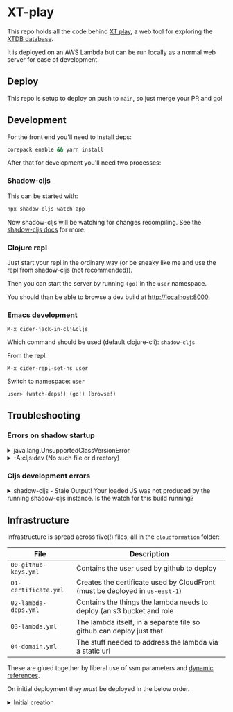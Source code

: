# XT-play

This repo holds all the code behind [XT play](https://play.xtdb.com/), a web tool for exploring the [XTDB database](https://xtdb.com).

It is deployed on an AWS Lambda but can be run locally as a normal web server for ease of development.

## Deploy

This repo is setup to deploy on push to `main`, so just merge your PR and go!

## Development

For the front end you'll need to install deps:

```sh
corepack enable && yarn install
```

After that for development you'll need two processes:

### Shadow-cljs

This can be started with:

```sh
npx shadow-cljs watch app
```

Now shadow-cljs will be watching for changes recompiling.
See the [shadow-cljs docs](https://shadow-cljs.github.io/docs/UsersGuide.html) for more.

### Clojure repl

Just start your repl in the ordinary way (or be sneaky like me and use the repl from shadow-cljs (not recommended)).

Then you can start the server by running `(go)` in the `user` namespace.

You should than be able to browse a dev build at [http://localhost:8000](http://localhost:8000).

### Emacs development

```
M-x cider-jack-in-clj&cljs
```

Which command should be used (default clojure-cli): `shadow-cljs`

From the repl:

```
M-x cider-repl-set-ns user
```

Switch to namespace: `user`

```
user> (watch-deps!) (go!) (browse!)

```

## Troubleshooting

### Errors on shadow startup

<details>
<summary> java.lang.UnsupportedClassVersionError  </summary>

#### Error

```sh
Caused by: java.lang.UnsupportedClassVersionError: xtdb/api/Xtdb has been compiled by a more recent version of the Java Runtime (class file version 65.0), this version of the Java Runtime only recognizes class file versions up to 55.0
```
#### Solution
You're likely using the wrong java version for the project to run. Hint: the major version in the project is in the error, make sure you're running the correct java version before running.

---

</details>

<details>
<summary> -A:cljs:dev (No such file or directory)  </summary>

#### Error

```sh
Execution error (FileNotFoundException) at java.io.FileInputStream/open0 (FileInputStream.java:-2).
-A:cljs:dev (No such file or directory)
```

#### Solution
Check Clojure is installed and up to date

```sh
clojure -Sdescribe
```
output:
```txt
{:version "1.12.0.1488"
 :config-files ["/usr/local/lib/clojure/deps.edn" "/home/juxt/.clojure/deps.edn" "deps.edn" ]
 :config-user "/home/juxt/.clojure/deps.edn"
 :config-project "deps.edn"
 :install-dir "/usr/local/lib/clojure"
 :config-dir "/home/juxt/.clojure"
 :cache-dir ".cpcache"
 :force false
 :repro false
 :main-aliases ""
 :repl-aliases ""}
```

---

</details>

### Cljs development errors

<details>
<summary>
shadow-cljs - Stale Output! Your loaded JS was not produced by the running shadow-cljs instance. Is the watch for this build running?
</summary>

If the watch did not start properly, you can manually start it by navigating to [http://localhost:9630/builds](http://localhost:9630/builds) and selecting "Watch".
Return to the running XTDB Play and refresh the page.
Hot reloads should now be working.

If this doesn't work, try a hard refresh or clearing site data.

</details>


## Infrastructure

Infrastructure is spread across five(!) files, all in the `cloudformation` folder:

| File | Description |
| --- | --- |
| `00-github-keys.yml` | Contains the user used by github to deploy |
| `01-certificate.yml` | Creates the certificate used by CloudFront (must be deployed in `us-east-1`) |
| `02-lambda-deps.yml` | Contains the things the lambda needs to deploy (an s3 bucket and role |
| `03-lambda.yml` | The lambda itself, in a separate file so github can deploy just that |
| `04-domain.yml` | The stuff needed to address the lambda via a static url |

These are glued together by liberal use of ssm parameters and [dynamic references](https://docs.aws.amazon.com/AWSCloudFormation/latest/UserGuide/dynamic-references.html).

On initial deployment they *must* be deployed in the below order.

<details>

<summary>Initial creation</summary>

> [!NOTE]
> Wait for each step to finish deploying before deploying the next stage

```sh
aws cloudformation create-stack \
    --capabilities CAPABILITY_IAM \
    --stack-name xt-play--github \
    --template-body "file://$(pwd)/cloudformation/00-github-keys.yml"
```

Make sure to add the access_key_id and secret_access_key to the github actions secrets.

```sh
aws cloudformation create-stack \
    --region us-east-1 \
    --capabilities CAPABILITY_IAM \
    --stack-name xt-play--certificate \
    --template-body "file://$(pwd)/cloudformation/01-certificate.yml" \
    --parameters ParameterKey=HostedZoneId,ParameterValue=<hostedZoneId> \
                 ParameterKey=HostedZoneName,ParameterValue=<hostedZoneName>
```

```sh
aws cloudformation create-stack \
    --capabilities CAPABILITY_IAM \
    --stack-name xt-play--lambda-deps \
    --template-body "file://$(pwd)/cloudformation/02-lambda-deps.yml"
```

Before running this next step, upload the code to the freshly created s3 bucket.
Look in `03-lambda.yml` for the location.

(Updates to this will mainly be done by github)
```sh
aws cloudformation create-stack \
    --capabilities CAPABILITY_IAM CAPABILITY_AUTO_EXPAND \
    --stack-name xt-play--lambda \
    --template-body "file://$(pwd)/cloudformation/03-lambda.yml" \
    --parameters ParameterKey=PlayCodeVersion,ParameterValue=<versionId>
```

The `certificateArn` here is from 01-certificate.yml, it can't be an ssm parameter due to being in a different region :/
```sh
aws cloudformation create-stack \
    --capabilities CAPABILITY_IAM \
    --stack-name xt-play--domain \
    --template-body "file://$(pwd)/cloudformation/04-domain.yml" \
    --parameters ParameterKey=HostedZoneId,ParameterValue=<hostedZoneId> \
                 ParameterKey=HostedZoneName,ParameterValue=<hostedZoneName> \
                 ParameterKey=CertificateArn,ParameterValue=<certificateArn>
```

> [!NOTE]
> To run an update just swap out `create-stack` for `update-stack`
>
> To delete a stack either use the AWS Console or run:
> ```sh
> aws cloudformation delete-stack --stack-name <stack-name>
> ```

</details>

